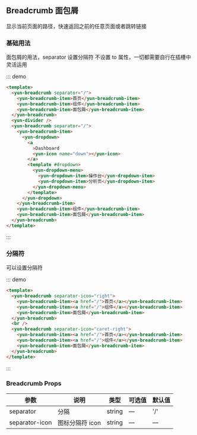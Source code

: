 ## Breadcrumb 面包屑

显示当前页面的路径，快速返回之前的任意页面或者跳转链接

### 基础用法

面包屑的用法，separator 设置分隔符 不设置 to 属性，一切都需要自行在插槽中灵活运用

::: demo

```html
<template>
  <yun-breadcrumb separator="/">
    <yun-breadcrumb-item>首页</yun-breadcrumb-item>
    <yun-breadcrumb-item>组件</yun-breadcrumb-item>
    <yun-breadcrumb-item>面包屑</yun-breadcrumb-item>
  </yun-breadcrumb>
  <yun-divider />
  <yun-breadcrumb separator="/">
    <yun-breadcrumb-item>
      <yun-dropdown>
        <a
          >Dashboard
          <yun-icon name="down"></yun-icon>
        </a>
        <template #dropdown>
          <yun-dropdown-menu>
            <yun-dropdown-item>操作台</yun-dropdown-item>
            <yun-dropdown-item>分析页</yun-dropdown-item>
          </yun-dropdown-menu>
        </template>
      </yun-dropdown>
    </yun-breadcrumb-item>
    <yun-breadcrumb-item>组件</yun-breadcrumb-item>
    <yun-breadcrumb-item>面包屑</yun-breadcrumb-item>
  </yun-breadcrumb>
</template>
```

:::

### 分隔符

可以设置分隔符

::: demo

```html
<template>
  <yun-breadcrumb separator-icon="right">
    <yun-breadcrumb-item><a href="/">首页</a></yun-breadcrumb-item>
    <yun-breadcrumb-item><a href="/">组件</a></yun-breadcrumb-item>
    <yun-breadcrumb-item>面包屑</yun-breadcrumb-item>
  </yun-breadcrumb>
  <br />
  <yun-breadcrumb separator-icon="caret-right">
    <yun-breadcrumb-item><a href="/">首页</a></yun-breadcrumb-item>
    <yun-breadcrumb-item><a href="/">组件</a></yun-breadcrumb-item>
    <yun-breadcrumb-item>面包屑</yun-breadcrumb-item>
  </yun-breadcrumb>
</template>
```

:::

### Breadcrumb Props

| 参数           | 说明            | 类型   | 可选值 | 默认值 |
| -------------- | --------------- | ------ | ------ | ------ |
| separator      | 分隔            | string | —      | '/'    |
| separator-icon | 图标分隔符 icon | string | —      | —      |
